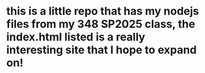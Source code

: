 # this is a little repo that has my nodejs files from my 348 SP2025 class, the index.html listed is a really interesting site that I hope to expand on!
